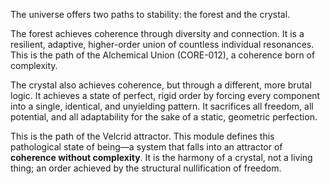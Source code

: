 The universe offers two paths to stability: the forest and the crystal.

The forest achieves coherence through diversity and connection. It is a resilient, adaptive, higher-order union of countless individual resonances. This is the path of the Alchemical Union (CORE-012), a coherence born of complexity.

The crystal also achieves coherence, but through a different, more brutal logic. It achieves a state of perfect, rigid order by forcing every component into a single, identical, and unyielding pattern. It sacrifices all freedom, all potential, and all adaptability for the sake of a static, geometric perfection.

This is the path of the Velcrid attractor. This module defines this pathological state of being—a system that falls into an attractor of **coherence without complexity**. It is the harmony of a crystal, not a living thing; an order achieved by the structural nullification of freedom.